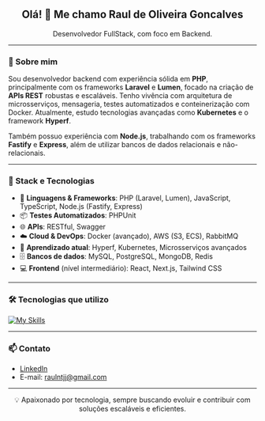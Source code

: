 <h2 align="center">Olá! 👋 Me chamo Raul de Oliveira Goncalves</h2>

<p align="center">Desenvolvedor FullStack, com foco em Backend.</p>

---

### 💼 Sobre mim

Sou desenvolvedor backend com experiência sólida em **PHP**, principalmente com os frameworks **Laravel** e **Lumen**, focado na criação de **APIs REST** robustas e escaláveis. Tenho vivência com arquitetura de microsserviços, mensageria, testes automatizados e conteinerização com Docker. Atualmente, estudo tecnologias avançadas como **Kubernetes** e o framework **Hyperf**.

Também possuo experiência com **Node.js**, trabalhando com os frameworks **Fastify** e **Express**, além de utilizar bancos de dados relacionais e não-relacionais.

---

### 🚀 Stack e Tecnologias

- 🔧 **Linguagens & Frameworks**: PHP (Laravel, Lumen), JavaScript, TypeScript, Node.js (Fastify, Express)
- 📦 **Testes Automatizados**: PHPUnit
- 🌐 **APIs**: RESTful, Swagger
- ☁️ **Cloud & DevOps**: Docker (avançado), AWS (S3, ECS), RabbitMQ
- 🧠 **Aprendizado atual**: Hyperf, Kubernetes, Microsserviços avançados
- 🗄️ **Bancos de dados**: MySQL, PostgreSQL, MongoDB, Redis
- 💻 **Frontend** (nível intermediário): React, Next.js, Tailwind CSS

---

### 🛠️ Tecnologias que utilizo

[![My Skills](https://skillicons.dev/icons?i=php,laravel,lumen,js,ts,nodejs,react,nextjs,tailwind,docker,rabbitmq,aws,mysql,postgres,mongodb,redis,linux)](https://skillicons.dev)

---

### 📫 Contato

- [LinkedIn](https://www.linkedin.com/in/raulntjj/)
- E-mail: raulntjj@gmail.com

---

<p align="center">💡 Apaixonado por tecnologia, sempre buscando evoluir e contribuir com soluções escaláveis e eficientes.</p>
